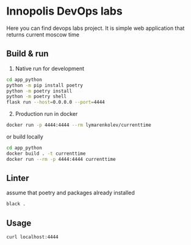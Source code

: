 # Innopolis DevOps labs

Here you can find devops labs project. It is simple web application that returns current moscow time

## Build & run

1. Native run for development

```bash
cd app_python
python -m pip install poetry
python -m poetry install
python -m poetry shell
flask run --host=0.0.0.0 --port=4444
```

2. Production run in docker

```bash
docker run -p 4444:4444 --rm lymarenkolev/currenttime
```

or build locally

```bash
cd app_python
docker build . -t currenttime
docker run --rm -p 4444:4444 currenttime
```

## Linter

assume that poetry and packages already installed

```bash
black .
```

## Usage

```bash
curl localhost:4444
```

